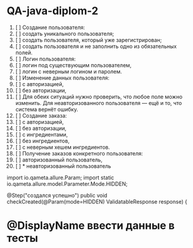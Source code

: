 # QA-java-diplom-2
1. [ ] Создание пользователя:
2. [ ] создать уникального пользователя;
3. [ ] создать пользователя, который уже зарегистрирован;
4. [ ] создать пользователя и не заполнить одно из обязательных полей.
5. [ ] Логин пользователя:
6. [ ] логин под существующим пользователем,
7. [ ] логин с неверным логином и паролем.
8. [ ] Изменение данных пользователя:
9. [ ] с авторизацией,
10. [ ] без авторизации,
11. [ ] Для обеих ситуаций нужно проверить, что любое поле можно изменить. Для неавторизованного пользователя — ещё и то, что система вернёт ошибку.
12. [ ] Создание заказа:
13. [ ] с авторизацией,
14. [ ] без авторизации,
15. [ ] с ингредиентами,
16. [ ] без ингредиентов,
17. [ ] с неверным хешем ингредиентов.
18. [ ] Получение заказов конкретного пользователя:
19. [ ] авторизованный пользователь,
20. [ ] * неавторизованный пользователь

import io.qameta.allure.Param;
import static io.qameta.allure.model.Parameter.Mode.HIDDEN;

@Step("создался успешно")
public void checkCreated(@Param(mode=HIDDEN) ValidatableResponse response) {

# @DisplayName ввести данные в тесты